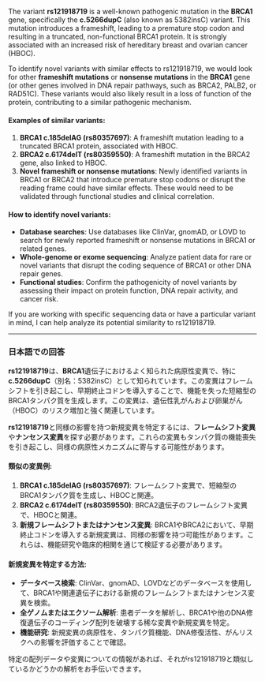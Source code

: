 The variant **rs121918719** is a well-known pathogenic mutation in the **BRCA1** gene, specifically the **c.5266dupC** (also known as 5382insC) variant. This mutation introduces a frameshift, leading to a premature stop codon and resulting in a truncated, non-functional BRCA1 protein. It is strongly associated with an increased risk of hereditary breast and ovarian cancer (HBOC).

To identify novel variants with similar effects to rs121918719, we would look for other **frameshift mutations** or **nonsense mutations** in the **BRCA1** gene (or other genes involved in DNA repair pathways, such as BRCA2, PALB2, or RAD51C). These variants would also likely result in a loss of function of the protein, contributing to a similar pathogenic mechanism.

#### Examples of similar variants:
1. **BRCA1 c.185delAG (rs80357697)**: A frameshift mutation leading to a truncated BRCA1 protein, associated with HBOC.
2. **BRCA2 c.6174delT (rs80359550)**: A frameshift mutation in the BRCA2 gene, also linked to HBOC.
3. **Novel frameshift or nonsense mutations**: Newly identified variants in BRCA1 or BRCA2 that introduce premature stop codons or disrupt the reading frame could have similar effects. These would need to be validated through functional studies and clinical correlation.

#### How to identify novel variants:
- **Database searches**: Use databases like ClinVar, gnomAD, or LOVD to search for newly reported frameshift or nonsense mutations in BRCA1 or related genes.
- **Whole-genome or exome sequencing**: Analyze patient data for rare or novel variants that disrupt the coding sequence of BRCA1 or other DNA repair genes.
- **Functional studies**: Confirm the pathogenicity of novel variants by assessing their impact on protein function, DNA repair activity, and cancer risk.

If you are working with specific sequencing data or have a particular variant in mind, I can help analyze its potential similarity to rs121918719.

---

### 日本語での回答
**rs121918719**は、**BRCA1**遺伝子におけるよく知られた病原性変異で、特に**c.5266dupC**（別名：5382insC）として知られています。この変異はフレームシフトを引き起こし、早期終止コドンを導入することで、機能を失った短縮型のBRCA1タンパク質を生成します。この変異は、遺伝性乳がんおよび卵巣がん（HBOC）のリスク増加と強く関連しています。

**rs121918719**と同様の影響を持つ新規変異を特定するには、**フレームシフト変異**や**ナンセンス変異**を探す必要があります。これらの変異もタンパク質の機能喪失を引き起こし、同様の病原性メカニズムに寄与する可能性があります。

#### 類似の変異例:
1. **BRCA1 c.185delAG (rs80357697)**: フレームシフト変異で、短縮型のBRCA1タンパク質を生成し、HBOCと関連。
2. **BRCA2 c.6174delT (rs80359550)**: BRCA2遺伝子のフレームシフト変異で、HBOCと関連。
3. **新規フレームシフトまたはナンセンス変異**: BRCA1やBRCA2において、早期終止コドンを導入する新規変異は、同様の影響を持つ可能性があります。これらは、機能研究や臨床的相関を通じて検証する必要があります。

#### 新規変異を特定する方法:
- **データベース検索**: ClinVar、gnomAD、LOVDなどのデータベースを使用して、BRCA1や関連遺伝子における新規のフレームシフトまたはナンセンス変異を検索。
- **全ゲノムまたはエクソーム解析**: 患者データを解析し、BRCA1や他のDNA修復遺伝子のコーディング配列を破壊する稀な変異や新規変異を特定。
- **機能研究**: 新規変異の病原性を、タンパク質機能、DNA修復活性、がんリスクへの影響を評価することで確認。

特定の配列データや変異についての情報があれば、それがrs121918719と類似しているかどうかの解析をお手伝いできます。